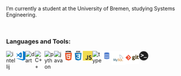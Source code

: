 

 I’m currently a student at the University of Bremen, studying Systems Engineering.

<!--
**kkh327/kkh327** is a ✨ _special_ ✨ repository because its `README.md` (this file) appears on your GitHub profile.




- ⚡ Fun fact: ...
-->
<br />

### Languages and Tools:

<img align="left" alt="intellij" width="26px" src="https://raw.githubusercontent.com/yurijserrano/Github-Profile-Readme-Logos/master/ides/intellij.svg" />


<img align="left" alt="Visual Studio Code" width="26px" src="https://raw.githubusercontent.com/github/explore/80688e429a7d4ef2fca1e82350fe8e3517d3494d/topics/visual-studio-code/visual-studio-code.png" />

<img align="left" alt="dart" width="26x"
src="https://raw.githubusercontent.com/yurijserrano/Github-Profile-Readme-Logos/master/programming%20languages/dart.svg" />


<img align="left" alt="C++" width="26x"
src="https://raw.githubusercontent.com/yurijserrano/Github-Profile-Readme-Logos/master/programming%20languages/c%2B%2B.svg" />

<img align="left" alt="python" width="26x"
src="https://raw.githubusercontent.com/yurijserrano/Github-Profile-Readme-Logos/master/programming%20languages/python.svg" />


<img align="left" alt="java" width="26x"
src="https://raw.githubusercontent.com/yurijserrano/Github-Profile-Readme-Logos/master/programming%20languages/java.svg" />


<img align="left" alt="HTML5" width="26px" src="https://raw.githubusercontent.com/github/explore/80688e429a7d4ef2fca1e82350fe8e3517d3494d/topics/html/html.png" />

<img align="left" alt="CSS3" width="26px" src="https://raw.githubusercontent.com/github/explore/80688e429a7d4ef2fca1e82350fe8e3517d3494d/topics/css/css.png" />


<img align="left" alt="JavaScript" width="26px" src="https://raw.githubusercontent.com/github/explore/80688e429a7d4ef2fca1e82350fe8e3517d3494d/topics/javascript/javascript.png" />


<img align="left" alt="type" width="26x"
src="https://raw.githubusercontent.com/yurijserrano/Github-Profile-Readme-Logos/master/programming%20languages/typescript.svg" />

<!-- <img align="left" alt="GraphQL" width="26px" src="https://raw.githubusercontent.com/github/explore/80688e429a7d4ef2fca1e82350fe8e3517d3494d/topics/graphql/graphql.png" /> -->

<!-- <img align="left" alt="MongoDB" width="38px" src="https://raw.githubusercontent.com/github/explore/80688e429a7d4ef2fca1e82350fe8e3517d3494d/topics/mongodb/mongodb.png" /> -->


<img align="left" alt="SQL" width="26px" src="https://raw.githubusercontent.com/github/explore/80688e429a7d4ef2fca1e82350fe8e3517d3494d/topics/sql/sql.png" />

<img align="left" alt="MySQL" width="38px" src="https://raw.githubusercontent.com/github/explore/80688e429a7d4ef2fca1e82350fe8e3517d3494d/topics/mysql/mysql.png" />



<img align="left" alt="Git" width="36px" src="https://raw.githubusercontent.com/github/explore/80688e429a7d4ef2fca1e82350fe8e3517d3494d/topics/git/git.png" />


<img align="left" alt="Terminal" width="26px" src="https://raw.githubusercontent.com/github/explore/80688e429a7d4ef2fca1e82350fe8e3517d3494d/topics/terminal/terminal.png" />

<br />
<br />
